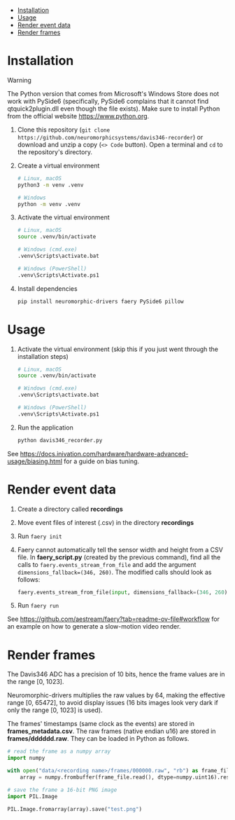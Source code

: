 - [Installation](#installation)
- [Usage](#usage)
- [Render event data](#render-event-data)
- [Render frames](#render-frames)

# Installation

> [!WARNING]
> The Python version that comes from Microsoft's Windows Store does not work with PySide6 (specifically, PySide6 complains that it cannot find qtquick2plugin.dll even though the file exists). Make sure to install Python from the official website https://www.python.org.

1. Clone this repository (`git clone https://github.com/neuromorphicsystems/davis346-recorder`) or download and unzip a copy (`<> Code` button). Open a terminal and `cd` to the repository's directory.

2. Create a virtual environment

    ```sh
    # Linux, macOS
    python3 -m venv .venv

    # Windows
    python -m venv .venv
    ```

3. Activate the virtual environment

    ```sh
    # Linux, macOS
    source .venv/bin/activate

    # Windows (cmd.exe)
    .venv\Scripts\activate.bat

    # Windows (PowerShell)
    .venv\Scripts\Activate.ps1
    ```

4. Install dependencies

    ```sh
    pip install neuromorphic-drivers faery PySide6 pillow
    ```

# Usage

1. Activate the virtual environment (skip this if you just went through the installation steps)

    ```sh
    # Linux, macOS
    source .venv/bin/activate

    # Windows (cmd.exe)
    .venv\Scripts\activate.bat

    # Windows (PowerShell)
    .venv\Scripts\Activate.ps1
    ```

2. Run the application

    ```sh
    python davis346_recorder.py
    ```

See https://docs.inivation.com/hardware/hardware-advanced-usage/biasing.html for a guide on bias tuning.

# Render event data

1. Create a directory called **recordings**

2. Move event files of interest (.csv) in the directory **recordings**

3. Run `faery init`

4. Faery cannot automatically tell the sensor width and height from a CSV file. In **faery_script.py** (created by the previous command), find all the calls to `faery.events_stream_from_file` and add the argument `dimensions_fallback=(346, 260)`. The modified calls should look as follows:

    ```py
    faery.events_stream_from_file(input, dimensions_fallback=(346, 260))
    ```

5. Run `faery run`

See https://github.com/aestream/faery?tab=readme-ov-file#workflow for an example on how to generate a slow-motion video render.

# Render frames

The Davis346 ADC has a precision of 10 bits, hence the frame values are in the range [0, 1023].

Neuromorphic-drivers multiplies the raw values by 64, making the effective range [0, 65472], to avoid display issues (16 bits images look very dark if only the range [0, 1023] is used).

The frames' timestamps (same clock as the events) are stored in **frames_metadata.csv**. The raw frames (native endian u16) are stored in **frames/dddddd.raw**. They can be loaded in Python as follows.

```py
# read the frame as a numpy array
import numpy

with open("data/<recording name>/frames/000000.raw", "rb") as frame_file:
    array = numpy.frombuffer(frame_file.read(), dtype=numpy.uint16).reshape((260, 346))

# save the frame a 16-bit PNG image
import PIL.Image

PIL.Image.fromarray(array).save("test.png")
```
